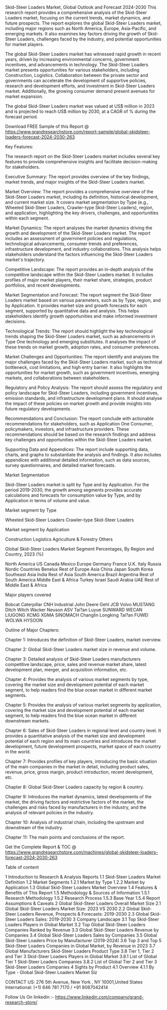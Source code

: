 Skid-Steer Loaders Market, Global Outlook and Forecast 2024-2030
This research report provides a comprehensive analysis of the Skid-Steer Loaders market, focusing on the current trends, market dynamics, and future prospects. The report explores the global Skid-Steer Loaders market, including major regions such as North America, Europe, Asia-Pacific, and emerging markets. It also examines key factors driving the growth of Skid-Steer Loaders, challenges faced by the industry, and potential opportunities for market players.

The global Skid-Steer Loaders market has witnessed rapid growth in recent years, driven by increasing environmental concerns, government incentives, and advancements in technology. The Skid-Steer Loaders market presents opportunities for various stakeholders, including Construction, Logistics. Collaboration between the private sector and governments can accelerate the development of supportive policies, research and development efforts, and investment in Skid-Steer Loaders market. Additionally, the growing consumer demand present avenues for market expansion.

The global Skid-Steer Loaders market was valued at US$ million in 2023 and is projected to reach US$ million by 2030, at a CAGR of % during the forecast period.

Download FREE Sample of this Report @ https://www.grandresearchstore.com/report-sample/global-skidsteer-loaders-forecast-2024-2030-263


Key Features:

The research report on the Skid-Steer Loaders market includes several key features to provide comprehensive insights and facilitate decision-making for stakeholders.

Executive Summary: The report provides overview of the key findings, market trends, and major insights of the Skid-Steer Loaders market.

Market Overview: The report provides a comprehensive overview of the Skid-Steer Loaders market, including its definition, historical development, and current market size. It covers market segmentation by Type (e.g., Wheeled Skid-Steer Loaders, Crawler-type Skid-Steer Loaders), region, and application, highlighting the key drivers, challenges, and opportunities within each segment.

Market Dynamics: The report analyses the market dynamics driving the growth and development of the Skid-Steer Loaders market. The report includes an assessment of government policies and regulations, technological advancements, consumer trends and preferences, infrastructure development, and industry collaborations. This analysis helps stakeholders understand the factors influencing the Skid-Steer Loaders market's trajectory.

Competitive Landscape: The report provides an in-depth analysis of the competitive landscape within the Skid-Steer Loaders market. It includes profiles of major market players, their market share, strategies, product portfolios, and recent developments.

Market Segmentation and Forecast: The report segment the Skid-Steer Loaders market based on various parameters, such as by Type, region, and by Application. It provides market size and growth forecasts for each segment, supported by quantitative data and analysis. This helps stakeholders identify growth opportunities and make informed investment decisions.

Technological Trends: The report should highlight the key technological trends shaping the Skid-Steer Loaders market, such as advancements in Type One technology and emerging substitutes. It analyses the impact of these trends on market growth, adoption rates, and consumer preferences.

Market Challenges and Opportunities: The report identify and analyses the major challenges faced by the Skid-Steer Loaders market, such as technical bottleneck, cost limitations, and high entry barrier. It also highlights the opportunities for market growth, such as government incentives, emerging markets, and collaborations between stakeholders.

Regulatory and Policy Analysis: The report should assess the regulatory and policy landscape for Skid-Steer Loaders, including government incentives, emission standards, and infrastructure development plans. It should analyse the impact of these policies on market growth and provide insights into future regulatory developments.

Recommendations and Conclusion: The report conclude with actionable recommendations for stakeholders, such as Application One Consumer, policymakers, investors, and infrastructure providers. These recommendations should be based on the research findings and address key challenges and opportunities within the Skid-Steer Loaders market.

Supporting Data and Appendices: The report include supporting data, charts, and graphs to substantiate the analysis and findings. It also includes appendices with additional detailed information, such as data sources, survey questionnaires, and detailed market forecasts.

Market Segmentation

Skid-Steer Loaders market is split by Type and by Application. For the period 2019-2030, the growth among segments provides accurate calculations and forecasts for consumption value by Type, and by Application in terms of volume and value.



Market segment by Type



Wheeled Skid-Steer Loaders
Crawler-type Skid-Steer Loaders


Market segment by Application



Construction
Logistics
Agriculture & Forestry
Others


Global Skid-Steer Loaders Market Segment Percentages, By Region and Country, 2023 (%)



North America
US
Canada
Mexico
Europe
Germany
France
U.K.
Italy
Russia
Nordic Countries
Benelux
Rest of Europe
Asia
China
Japan
South Korea
Southeast Asia
India
Rest of Asia
South America
Brazil
Argentina
Rest of South America
Middle East & Africa
Turkey
Israel
Saudi Arabia
UAE
Rest of Middle East & Africa


Major players covered



Bobcat
Caterpillar
CNH Industrial
John Deere
Gehl
JCB
Volvo
MUSTANG
Ditch Witch
Wacker Neuson
ASV
Tai?an Luyue
SUNWARD
WECAN
LIUGONG
XCMG
XGMA
SINOMACH Changlin
Longking
Tai?an FUWEI
WOLWA
HYSOON


Outline of Major Chapters:

Chapter 1: Introduces the definition of Skid-Steer Loaders, market overview.

Chapter 2: Global Skid-Steer Loaders market size in revenue and volume.

Chapter 3: Detailed analysis of Skid-Steer Loaders manufacturers competitive landscape, price, sales and revenue market share, latest development plan, merger, and acquisition information, etc.

Chapter 4: Provides the analysis of various market segments by type, covering the market size and development potential of each market segment, to help readers find the blue ocean market in different market segments.

Chapter 5: Provides the analysis of various market segments by application, covering the market size and development potential of each market segment, to help readers find the blue ocean market in different downstream markets.

Chapter 6: Sales of Skid-Steer Loaders in regional level and country level. It provides a quantitative analysis of the market size and development potential of each region and its main countries and introduces the market development, future development prospects, market space of each country in the world.

Chapter 7: Provides profiles of key players, introducing the basic situation of the main companies in the market in detail, including product sales, revenue, price, gross margin, product introduction, recent development, etc.

Chapter 8: Global Skid-Steer Loaders capacity by region & country.

Chapter 9: Introduces the market dynamics, latest developments of the market, the driving factors and restrictive factors of the market, the challenges and risks faced by manufacturers in the industry, and the analysis of relevant policies in the industry.

Chapter 10: Analysis of industrial chain, including the upstream and downstream of the industry.

Chapter 11: The main points and conclusions of the report.

Get the Complete Report & TOC @ https://www.grandresearchstore.com/machines/global-skidsteer-loaders-forecast-2024-2030-263

Table of content

1 Introduction to Research & Analysis Reports
1.1 Skid-Steer Loaders Market Definition
1.2 Market Segments
1.2.1 Market by Type
1.2.2 Market by Application
1.3 Global Skid-Steer Loaders Market Overview
1.4 Features & Benefits of This Report
1.5 Methodology & Sources of Information
1.5.1 Research Methodology
1.5.2 Research Process
1.5.3 Base Year
1.5.4 Report Assumptions & Caveats
2 Global Skid-Steer Loaders Overall Market Size
2.1 Global Skid-Steer Loaders Market Size: 2023 VS 2030
2.2 Global Skid-Steer Loaders Revenue, Prospects & Forecasts: 2019-2030
2.3 Global Skid-Steer Loaders Sales: 2019-2030
3 Company Landscape
3.1 Top Skid-Steer Loaders Players in Global Market
3.2 Top Global Skid-Steer Loaders Companies Ranked by Revenue
3.3 Global Skid-Steer Loaders Revenue by Companies
3.4 Global Skid-Steer Loaders Sales by Companies
3.5 Global Skid-Steer Loaders Price by Manufacturer (2019-2024)
3.6 Top 3 and Top 5 Skid-Steer Loaders Companies in Global Market, by Revenue in 2023
3.7 Global Manufacturers Skid-Steer Loaders Product Type
3.8 Tier 1, Tier 2 and Tier 3 Skid-Steer Loaders Players in Global Market
3.8.1 List of Global Tier 1 Skid-Steer Loaders Companies
3.8.2 List of Global Tier 2 and Tier 3 Skid-Steer Loaders Companies
4 Sights by Product
4.1 Overview
4.1.1 By Type - Global Skid-Steer Loaders Market Siz

CONTACT US:
276 5th Avenue, New York , NY 10001,United States
International: (+1) 646 781 7170 / +91 8087042414

Follow Us On linkedin :- https://www.linkedin.com/company/grand-research-store/


